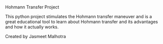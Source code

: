 Hohmann Transfer Project

This python project stimulates the Hohmann transfer maneuver and is a great educational tool
to learn about Hohmann transfer and its advantages and how it actually works.

Created by Jasmeet Malhotra

